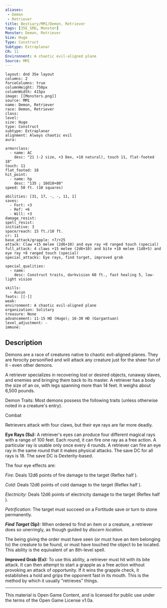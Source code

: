 ```yaml
---
aliases:
 - Demon
 - Retriever
title: Bestiary/MM1/Demon, Retriever
tags: [35E_SRD, Monster]
Monster: Demon, Retriever
Size: Huge
Type: Construct
Subtype: Extraplanar
CR: 11
Environnent: A chaotic evil-aligned plane
Source: MM1
---
```


```statblock
layout: dnd 35e layout
columns: 2
forceColumns: true
columnHeight: 750px
columnWidth: 415px
image: [[Monsters.png]]
source: MM1
name: Demon, Retriever
race: Demon, Retriever
class: 
level: 
size: Huge
type: Construct
subtype: Extraplanar
alignment: Always chaotic evil
aura: 

armorclass:
  - name: AC
    desc: "21 (-2 size, +3 Dex, +10 natural), touch 11, flat-footed 18"
touch: 11
flat_footed: 18
hit_point:
  - name: hp
    desc: "135 ; 10d10+80"
speed: 50 ft. (10 squares)

abilities: [31, 17, -, -, 11, 1]
saves:
  - Fort: +3
  - Ref: +6
  - Will: +3
damage_resist: 
spell_resist: 
initiative: 3
space/reach: 15 ft./10 ft.
cr: 11
base_attack/grapple: +7/+25
attack: Claw +15 melee (2d6+10) and eye ray +8 ranged touch (special)
full_attack: 4 claws +15 melee (2d6+10) and bite +10 melee (1d8+5) and eye ray +8 ranged touch (special)
special_attacks: Eye rays, find target, improved grab

special_qualities:
  - name: 
    desc: Construct traits, darkvision 60 ft., fast healing 5, low-light vision

skills:
  - Aucun
feats: [[-]]
weak: 
environment: A chaotic evil-aligned plane
organization: Solitary
treasure: None
advancement: 11-15 HD (Huge); 16-30 HD (Gargantuan)
level_adjustment: -
immune: 
```

## Description

<p>Demons are a race of creatures native to chaotic evil-aligned planes. They are ferocity personified and will attack any creature just for the sheer fun of it - even other demons.</p>
<p>A retriever specializes in recovering lost or desired objects, runaway slaves, and enemies and bringing them back to its master. A retriever has a body the size of an ox, with legs spanning more than 14 feet. It weighs about 6,500 pounds.</p>
<p>Demon Traits: Most demons possess the following traits (unless otherwise noted in a creature's entry).</p>
<p>Combat</p>
<p>Retrievers attack with four claws, but their eye rays are far more deadly.</p>
<p>
            <b>Eye Rays (Su):</b> A retriever's eyes can produce four different magical rays with a range of 100 feet. Each round, it can fire one ray as a free action. A particular ray is usable only once every 4 rounds. A retriever can fire an eye ray in the same round that it makes physical attacks. The save DC for all rays is 18. The save DC is Dexterity-based.</p>
<p>The four eye effects are:</p>
<p>
            <i>Fire:</i> Deals 12d6 points of fire damage to the target (Reflex half ).</p>
<p>
            <i>Cold:</i> Deals 12d6 points of cold damage to the target (Reflex half ).</p>
<p>
            <i>Electricity:</i> Deals 12d6 points of electricity damage to the target (Reflex half ).</p>
<p>
            <i>Petrification:</i> The target must succeed on a Fortitude save or turn to stone permanently.</p>
<p>
            <b>
              <i>Find Target</i> (Sp):</b> When ordered to find an item or a creature, a retriever does so unerringly, as though guided by <i>discern location.</i></p>
<p>The being giving the order must have seen (or must have an item belonging to) the creature to be found, or must have touched the object to be located. This ability is the equivalent of an 8th-level spell.</p>
<p>
            <b>Improved Grab (Ex):</b> To use this ability, a retriever must hit with its bite attack. It can then attempt to start a grapple as a free action without provoking an attack of opportunity. If it wins the grapple check, it establishes a hold and grips the opponent fast in its mouth. This is the method by which it usually "retrieves" things.</p>

---

This material is Open Game Content, and is licensed for public use under
the terms of the Open Game License v1.0a.
